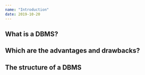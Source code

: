 ```yaml
---
name: "Introduction"
date: 2019-10-20
---
```


## What is a DBMS?

## Which are the advantages and drawbacks?

## The structure of a DBMS
